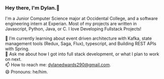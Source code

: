 ### Hey there, I'm Dylan.👋

I'm a Junior Computer Science major at Occidental College, and a software engineering intern at Experian. Most of my projects are written in Javascript, Python, Java, or C. I love Developing Fullstack Projects!    
    
🌱 I’m currently learning about event driven architecture with Kafka, state management tools (Redux, Saga, Flux), typescript, and Building REST APIs with Spring.   
💬 Ask me about how I got into full stack development, or what I plan to work on next.    
📫 How to reach me: dylanedwards290@gmail.com.    
😄 Pronouns: he/him.    

